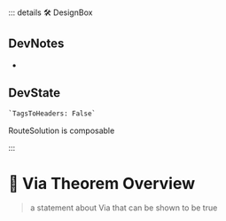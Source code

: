 ::: details 🛠 <dev>DesignBox</dev>

## DevNotes

-

## DevState

```py
`TagsToHeaders: False`
```


RouteSolution is composable


:::

# 🔻 <via>Via Theorem Overview</via>

> a statement about Via that can be shown to be true
